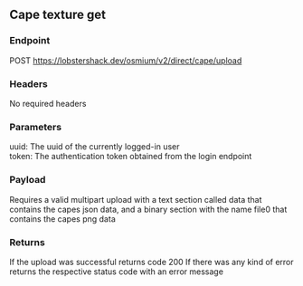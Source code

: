 ## Cape texture get

### Endpoint
POST https://lobstershack.dev/osmium/v2/direct/cape/upload

### Headers
No required headers

### Parameters
uuid: The uuid of the currently logged-in user\
token: The authentication token obtained from the login endpoint

### Payload
Requires a valid multipart upload with a text section called data that contains the capes json data, and a binary section with the name file0 that contains the capes png data

### Returns
If the upload was successful returns code 200
If there was any kind of error returns the respective status code with an error message
